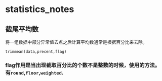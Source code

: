 # statistics_notes

## 截尾平均数

将一组数据中部分异常值去点之后计算平均数通常是根据百分比来去除。

```matla
trimmean(data,precent,flag)
```
### flag作用是当出现截取百分比的个数不是整数的时候，使用的方法。有`round`,`floor`,`weighted`.

